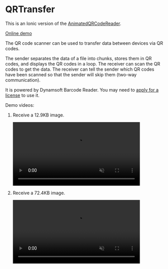 # QRTransfer

This is an Ionic version of the [AnimatedQRCodeReader](https://github.com/xulihang/AnimatedQRCodeReader).

[Online demo](https://delightful-sunflower-f32a01.netlify.app/)

The QR code scanner can be used to transfer data between devices via QR codes.

The sender separates the data of a file into chunks, stores them in QR codes, and displays the QR codes in a loop. The receiver can scan the QR codes to get the data. The receiver can tell the sender which QR codes have been scanned so that the sender will skip them (two-way communication).

It is powered by Dynamsoft Barcode Reader. You may need to [apply for a license](https://www.dynamsoft.com/customer/license/trialLicense?product=dbr) to use it.

Demo videos:

1. Receive a 12.9KB image.
   
   <video src="https://github.com/tony-xlh/QRTransfer/releases/download/v1.0.0/demo.mp4" controls="controls" muted="muted" class="d-block rounded-bottom-2 border-top width-fit" style="max-height:640px; min-height: 200px; max-width: 100%;"></video>
   
   
2. Receive a 72.4KB image.

   
   <video src="https://github.com/tony-xlh/QRTransfer/releases/download/v1.0.0/large_file_demo.mp4" controls="controls" muted="muted" class="d-block rounded-bottom-2 border-top width-fit" style="max-height:640px; min-height: 200px; max-width: 100%;"></video>
   

   
